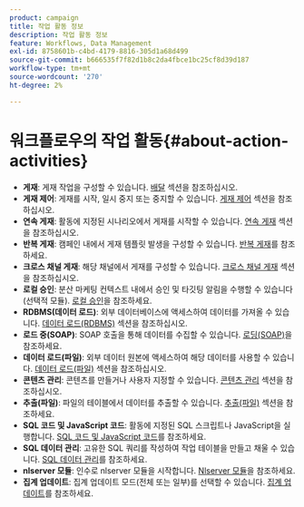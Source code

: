 ```yaml
---
product: campaign
title: 작업 활동 정보
description: 작업 활동 정보
feature: Workflows, Data Management
exl-id: 8758601b-c4bd-4179-8816-305d1a68d499
source-git-commit: b666535f7f82d1b8c2da4fbce1bc25cf8d39d187
workflow-type: tm+mt
source-wordcount: '270'
ht-degree: 2%

---
```


# 워크플로우의 작업 활동{#about-action-activities}



* **게재**: 게재 작업을 구성할 수 있습니다. [배달](delivery.md) 섹션을 참조하십시오.
* **게재 제어**: 게재를 시작, 일시 중지 또는 중지할 수 있습니다. [게재 제어](delivery-control.md) 섹션을 참조하십시오.
* **연속 게재**: 활동에 지정된 시나리오에서 게재를 시작할 수 있습니다. [연속 게재](continuous-delivery.md) 섹션을 참조하십시오.
* **반복 게재**: 캠페인 내에서 게재 템플릿 발생을 구성할 수 있습니다. [반복 게재](recurring-delivery.md)를 참조하세요.
* **크로스 채널 게재**: 해당 채널에서 게재를 구성할 수 있습니다. [크로스 채널 게재](cross-channel-deliveries.md) 섹션을 참조하십시오.
* **로컬 승인**: 분산 마케팅 컨텍스트 내에서 승인 및 타깃팅 알림을 수행할 수 있습니다(선택적 모듈). [로컬 승인](local-approval.md)을 참조하세요.
* **RDBMS(데이터 로드)**: 외부 데이터베이스에 액세스하여 데이터를 가져올 수 있습니다. [데이터 로드(RDBMS)](data-loading-rdbms.md) 섹션을 참조하십시오.
* **로드 중(SOAP)**: SOAP 호출을 통해 데이터를 수집할 수 있습니다. [로딩(SOAP)](loading-soap.md)을 참조하세요.
* **데이터 로드(파일)**: 외부 데이터 원본에 액세스하여 해당 데이터를 사용할 수 있습니다. [데이터 로드(파일)](data-loading-file.md) 섹션을 참조하십시오.
* **콘텐츠 관리**: 콘텐츠를 만들거나 사용자 지정할 수 있습니다. [콘텐츠 관리](content-management.md) 섹션을 참조하십시오.
* **추출(파일)**: 파일의 테이블에서 데이터를 추출할 수 있습니다. [추출(파일)](extraction-file.md) 섹션을 참조하세요.
* **SQL 코드 및 JavaScript 코드**: 활동에 지정된 SQL 스크립트나 JavaScript을 실행합니다. [SQL 코드 및 JavaScript 코드](sql-code-and-javascript-code.md)를 참조하세요.
* **SQL 데이터 관리**: 고유한 SQL 쿼리를 작성하여 작업 테이블을 만들고 채울 수 있습니다. [SQL 데이터 관리](sql-data-management.md)를 참조하세요.
* **nlserver 모듈**: 인수로 nlserver 모듈을 시작합니다. [Nlserver 모듈](nlserver-module.md)을 참조하세요.
* **집계 업데이트**: 집계 업데이트 모드(전체 또는 일부)를 선택할 수 있습니다. [집계 업데이트](update-aggregate.md)를 참조하세요.
